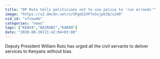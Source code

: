 ```yaml
---
title: "DP Ruto tells politicians not to use police to 'run errands'"
image: "https://s2.dmcdn.net/v/SPgm31VFfoSvjpk3Q/x240"
vid_id: "x7voumb"
categories: "news"
tags: ["KENYA","NAIROBI","KAREN"]
date: "2020-08-26T21:42:04+03:00"
---
```

Deputy President William Ruto has urged all the civil servants to deliver services to Kenyans without bias.

